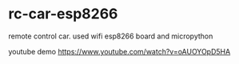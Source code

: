 # rc-car-esp8266
remote control car. used wifi esp8266 board and micropython

youtube demo
https://www.youtube.com/watch?v=oAUOYOpD5HA

 
